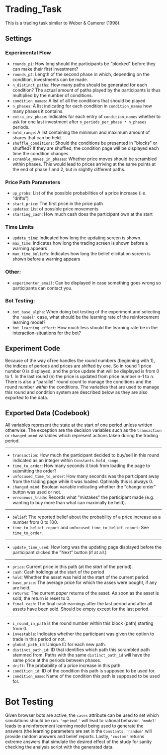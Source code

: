 # Trading_Task
This is a trading task similar to Weber & Camerer (1998).

## Settings

### Experimental Flow
- `rounds_p1`: How long should the participants be "blocked" before they can make their first investment?
- `rounds_p2`: Length of the second phase in which, depending on the condition, investments can be made.
- `n_distinct_paths`: How many paths should be generated for each condition?
The actual amount of paths played by the participants is thus multiplied
by the number of conditions.
- `condition_names`: A list of all the conditions that should be played
- `n_phases`: A list indicating for each condition in `condition_names` how many
phases it contains.
- `extra_inv_phase`: Indicates for each entry of `condition_names` whether to ask for one last
investment after `n_periods_per_phase * n_phases` periods. 
- `hold_range`: A list containing the minimum and maximum amount of shares that can be held.
- `shuffle_conditions`: Should the conditions be presented in "blocks" or shuffled?
If they are shuffled, the condition page will be displayed each time the condition changes.
- `scramble_moves_in_phases`: Whether price moves should be scrambled within phases.
This would lead to prices arriving at the same points at the end of phase 1 and 2, but in
slightly different paths.

### Price Path Parameters
- `up_probs`: List of the possible probabilities of a price increase (i.e. "drifts")
- `start_price`: The first price in the price path
- `updates`: List of possible price movements
- `starting_cash`: How much cash does the participant own at the start

### Time Limits
- `update_time`: Indicated how long the updating screen is shown.
- `max_time`: Indicates how long the trading screen is shown before a warning appears
- `max_time_beliefs`: Indicates how long the belief elicitation screen is shown before a warning appears

### Other:
- `experimenter_email`: Can be displayed in case something goes wrong so
participants can contact you.

### Bot Testing:
- `bot_base_alpha`: When doing bot testing of the experiment and selecting the `'model'` case,
what should be the learning rate of the reinforcement learning model? 
- `bot_learning_effect`: How much less should the learning rate be in the interaction-situations
for the bot?


## Experiment Code
Because of the way oTree handles the round numbers (beginning with 1), the indices of 
periods and prices are shifted by one. So in round 1 price number 0 is displayed,
and the price update that will be displayed is from 0 to 1. In the last round (n) the price
is updated from price number n-1 to n.
There is also a "parallel" round count to manage the conditions and the round number _within_
the conditions. The variables that are used to manage this round and condition system are
described below as they are also exported to the data.


## Exported Data (Codebook)
All variables represent the state at the start of one period unless written otherwise.
The exception are the decision variables such as the `transaction` or `changed_mind` variables
which represent actions taken during the trading period.

***
- `transaction`: How much the participant decided to buy/sell in this round indicated as
an integer within `Constants.hold_range`.
- `time_to_order`: How many seconds it took from loading the page to submitting the order?
- `unfocused_time_to_order`: How many seconds was the participant away from the trading page while it was loaded.
Optimally this is always 0.
- `changed_mind`: Boolean variable indicating whether the "change order" button was used
or not.
- `erroneous_trade`: Records what "mistakes" the participant made (e.g. wanting to buy more
than what can maximally be held).

***
- `belief`: The reported belief about the probability of a price increase as a number
from 0 to 100.
- `time_to_belief_report` and `unfocused_time_to_belief_report`: See `time_to_order`.

***
- `update_time_used`: How long was the updating page displayed before the participant
clicked the "Next" button (if at all.)

***
- `price`: Current price in this path (at the _start_ of the period).
- `cash`: Cash holdings at the start of the period
- `hold`: Whether the asset was held at the start of the current period.
- `base_price`: The average price for which the asses were bought, if any are held.
- `returns`: The current *paper* returns of the asset. As soon as the asset
is sold, the return is reset to 0.
- `final_cash`: The final cash earnings after the last period and after all
assets have been sold. Should be empty except for the last period.

***
- `i_round_in_path` is the round number within this block (path) starting from 0.
- `investable`: Indicates whether the participant was given the option to trade in this
period or not.
- `global_path_id`: Unique ID for each new path.
- `distinct_path_id`: ID that identifies which path this scrambled path stemmed from.
Paths with the same `distinct_path_id` will have the same price at the periods between phases.
- `drift`: The probability of a price increase in this path.
- `condition_id`: ID of the condition this path is supposed to be used for.
- `condition_name`: Name of the condition this path is supposed to be used for.


# Bot Testing
Given browser bots are active, the `cases` attribute can be used to set which 
simulations should be run.
`'optimal'` will lead to rational behavior. `'model'` leads to a reinforcement learning
model being used to generate the answers (the learning parameters are set in the
`Constants`. `'random'` will provide random answers and belief reports.
Lastly, `'custom'` returns extreme answers that simulate the desired effect of
the study for sanity checking the analysis script with the generated data.